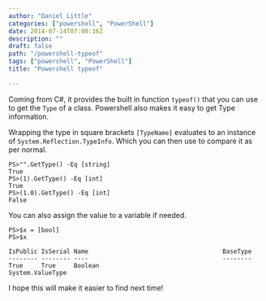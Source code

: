 ```yaml
---
author: "Daniel Little"
categories: ["powershell", "PowerShell"]
date: 2014-07-14T07:00:16Z
description: ""
draft: false
path: "/powershell-typeof"
tags: ["powershell", "PowerShell"]
title: "Powershell typeof"

---
```


Coming from C#, it provides the built in function `typeof()` that you can use to get the `Type` of a class. Powershell also makes it easy to get Type information.

Wrapping the type in square brackets `[TypeName]` evaluates to an instance of `System.Reflection.TypeInfo`. Which you can then use to compare it as per normal.

    PS>"".GetType() -Eq [string]
    True
    PS>(1).GetType() -Eq [int]
    True
    PS>(1.0).GetType() -Eq [int]
    False
    
You can also assign the value to a variable if needed.

    PS>$x = [bool]
    PS>$x
    
    IsPublic IsSerial Name                                     BaseType
    -------- -------- ----                                     --------
    True     True     Boolean                                  System.ValueType
    
I hope this will make it easier to find next time!